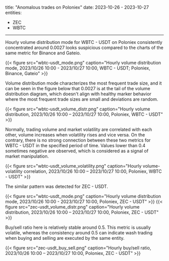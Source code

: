 title: "Anomalous trades on Poloniex"
date: 2023-10-26 -  2023-10-27
entities:
  - ZEC
  - WBTC	
  
---


Hourly volume distribution mode for WBTC - USDT on Poloniex consistently concentrated around 0.0027 looks suspicious compared to the charts of the same metric for Binance and Gateio.

{{< figure src="wbtc-usdt_mode.png" caption="Hourly volume distribution mode, 2023/10/26 10:00 - 2023/10/27 10:00, WBTC - USDT; Poloniex, Binance, Gateio" >}}

Volume distribution mode characterizes the most frequent trade size, and it can be seen in the figure below that 0.0027 is at the tail of the volume distribution diagram,  which doesn't align with healthy marker behavior where the most frequent trade sizes are small and deviations are random.

{{< figure src="wbtc-usdt_volume_distr.png" caption="Hourly volume distribution, 2023/10/26 10:00 – 2023/10/27 10:00, Poloniex, WBTC - USDT" >}}

Normally, trading volume and market volatility are correlated with each other, volume increases when volatility rises and vice versa. On the contrary, there is no strong connection between these two metrics for WBTC - USDT in the specified period of time. Values lower than 0.4 sometimes negative are observed, which is considered as a signal of market manipulation.

{{< figure src="wbtc-usdt_volume_volatility.png" caption="Hourly volume-volatility correlation, 2023/10/26 10:00 – 2023/10/27 10:00, Poloniex, WBTC - USDT" >}}

The similar pattern was detected for ZEC - USDT.

{{< figure src="wbtc-usdt_mode.png" caption="Hourly volume distribution mode, 2023/10/26 10:00 - 2023/10/27 10:00, Poloniex, ZEC - USDT" >}}
{{< figure src="zec-usdt_volume_distr.png" caption="Hourly volume distribution, 2023/10/26 10:00 – 2023/10/27 10:00, Poloniex, ZEC - USDT" >}}

Buy/sell ratio here is relatively stable around 0.5. This metric is usually volatile, whereas the consistency around 0.5 can indicate wash trading when buying and selling are executed by the same entity.

{{< figure src="zec-usdt_buy_sell.png" caption="Hourly buy/sell ratio, 2023/10/26 10:00 – 2023/10/27 10:00, Poloniex, ZEC - USDT" >}}